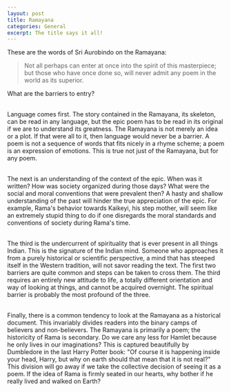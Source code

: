 ```yaml
---
layout: post
title: Ramayana
categories: General
excerpt: The title says it all!
---
```


These are the words of Sri Aurobindo on the Ramayana:

> Not all perhaps can enter at once into the spirit of this masterpiece; but those who have once done so, will never admit any poem in the world as its superior.

What are the barriers to entry? <br><br>

Language comes first. The story contained in the Ramayana, its skeleton, can be read in any language, but the epic poem has to be read in its original if we are to understand its greatness. The Ramayana is not merely an idea or a plot. If that were all to it, then language would never be a barrier. A poem is not a sequence of words that fits nicely in a rhyme scheme; a poem is an expression of emotions. This is true not just of the Ramayana,  but for any poem. <br><br>

The next is an understanding of the context of the epic. When was it written? How was society organized during those days? What were the social and moral conventions that were prevalent then? A hasty and shallow understanding of the past will hinder the true appreciation of the epic. For example, Rama's behavior towards Kaikeyi, his step mother, will seem like an extremely stupid thing to do if one disregards the moral standards and conventions of society during Rama's time.<br><br>

The third is the undercurrent of spirituality that is ever present in all things Indian. This is the signature of the Indian mind. Someone who approaches it from a purely historical or scientific perspective, a mind that has steeped itself in the Western tradition, will not savor reading the text. The first two barriers are quite common and steps can be taken to cross them. The third requires an entirely new attitude to life, a totally different orientation and way of looking at things, and cannot be acquired overnight. The spiritual barrier is probably the most profound of the three.<br><br>

Finally, there is a common tendency to look at the Ramayana as a historical document. This invariably divides readers into the binary camps of believers and non-believers. The Ramayana is primarily a poem; the historicity of Rama is secondary. Do we care any less for Hamlet because he only lives in our imaginations? This is captured beautifully by Dumbledore in the last Harry Potter book: "Of course it is happening inside your head, Harry, but why on earth should that mean that it is not real?" This division will go away if we take the collective decision of seeing it as a poem. If the idea of Rama is firmly seated in our hearts, why bother if he really lived and walked on Earth?




































